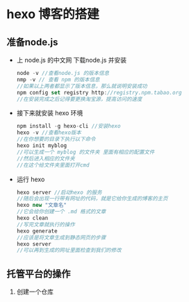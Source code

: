# hexo  博客的搭建

## 准备node.js

- 上 node.js 的中文网  下载node.js 并安装

  ```js
  node -v //查看node.js 的版本信息
  nmp -v // 查看 npm 的版本信息
  //如果以上两者都显示了版本信息，那么就说明安装成功
  npm config set registry http://registry.npm.tabao.org
  //在安装完成之后记得要更换淘宝源，提高访问的速度
  ```

- 接下来就安装 hexo 环境

  ```js
  npm install -g hexo-cli //安装hexo
  hexo -v //查看hexo版本
  //在你想要的目录下执行以下命令
  hexo init myblog
  //可以生成一个 myblog 的文件夹 里面有相应的配置文件 
  //然后进入相应的文件夹
  //在这个给文件夹里面打开cmd
  ```

- 运行 hexo

  ```js
  hexo server //启动hexo 的服务
  //随后会出现一行带有网址的代码，就是它给你生成的博客的主页
  hexo new "文章名" 
  //它会给你创建一个 .md 格式的文章
  hexo clean 
  //写完文章就执行的操作
  hexo generate 
  //应该是将文章生成到静态网页的步骤
  hexo server 
  //可以再到生成的网址里面检查到我们的修改
  
  ```

  

## 托管平台的操作

1. 创建一个仓库

   
